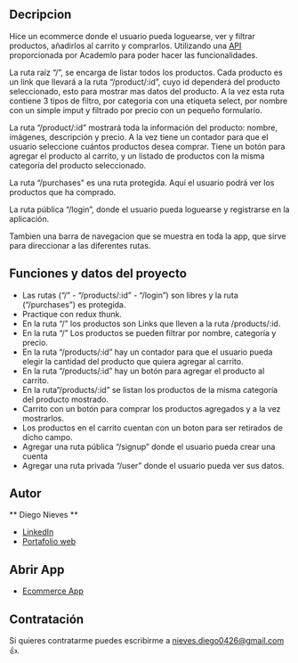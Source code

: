 ## Decripcion

Hice un ecommerce donde el usuario pueda loguearse, ver y filtrar productos, añadirlos al carrito y comprarlos. Utilizando una [API](https://documenter.getpostman.com/view/5028918/UVypxw3W#8d80d26a-7c0a-4283-a272-253ae4144624) proporcionada por Academlo para poder hacer las funcionalidades. 

La ruta raíz “/”, se encarga de listar todos los productos. Cada producto es un link que llevará a la ruta “/product/:id”, cuyo id dependerá del producto seleccionado, esto para mostrar mas datos del producto. A la vez esta ruta contiene 3 tipos de filtro, por categoria con una etiqueta select, por nombre con un simple imput y filtrado por precio con un pequeño formulario.

La ruta “/product/:id” mostrará toda la información del producto: nombre, imágenes, descripción y precio. A la vez tiene un contador para que el usuario seleccione cuántos productos desea comprar. Tiene un botón para agregar el producto al carrito, y un listado de productos con la misma categoría del producto seleccionado.

La ruta “/purchases” es una ruta protegida. Aquí el usuario podrá ver los productos que ha comprado.

La ruta pública “/login”, donde el usuario pueda loguearse y registrarse en la aplicación.

Tambien una barra de navegacion que se muestra en toda la app, que sirve para direccionar a las diferentes rutas.


## Funciones y datos del proyecto

- Las rutas (“/” - “/products/:id” - “/login”) son libres y la ruta (“/purchases”) es protegida.
- Practique con redux thunk.
- En la ruta “/” los productos son Links que lleven a la ruta /products/:id.
- En la ruta “/” Los productos se pueden filtrar por nombre, categoría y precio.
- En la ruta “/products/:id” hay un contador para que el usuario pueda elegir la cantidad del producto que quiera agregar al carrito.
- En la ruta “/products/:id” hay un botón para agregar el producto al carrito.
- En la ruta“/products/:id” se listan los productos de la misma categoría del producto mostrado.
- Carrito con un botón para comprar los productos agregados y a la vez mostrarlos.
- Los productos en el carrito cuentan con un boton para ser retirados de dicho campo.
- Agregar una ruta pública “/signup” donde el usuario pueda crear una cuenta
- Agregar una ruta privada “/user” donde el usuario pueda ver sus datos.

## Autor
** Diego Nieves **
* [LinkedIn](https://www.linkedin.com/in/diego-nieves-04b409242/)
* [Portafolio web](https://nvs-dlc.netlify.app)

## Abrir App
- [Ecommerce App](https://joyful-melomakarona-6f3db3.netlify.app/)

## Contratación
Si quieres contratarme puedes escribirme a nieves.diego0426@gmail.com 👍.
